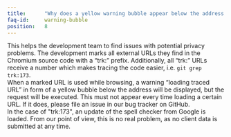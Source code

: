 ```yaml
---
title:		"Why does a yellow warning bubble appear below the address bar?"
faq-id:		warning-bubble
position:	8
---
```

This helps the development team to find issues with potential privacy problems. 
The development marks all external URLs they find in the Chromium source code with a “trk:” prefix. Additionally, 
all “trk:” URLs receive a number which makes tracing the code easier, i.e. ```git grep trk:173```.      
When a marked URL is used while browsing, a warning “loading traced URL” in form of a yellow bubble below the 
address will be displayed, but the request will be executed.
This must not appear every time loading a certain URL. If it does, please file an issue in our bug tracker on GitHub.   
In the case of "trk:173", an update of the spell checker from Google is loaded. From our point of view, this is no 
real problem, as no client data is submitted at any time.